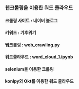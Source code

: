 ### 웹크롤링을 이용한 워드 클라우드

#### 크롤링 사이트 : 네이버 블로그
#### 키워드        : 기후위기

#### 웹크롤링     : web_crawling.py
#### 워드클라우드 : word_cloud_1.ipynb

#### selenium을 이용한 크롤링
#### konlpy와 Okt를 이용한 워드 클라우드

